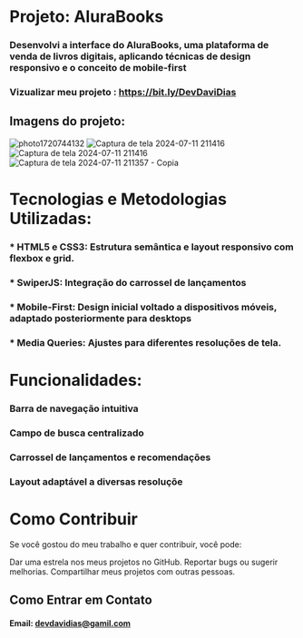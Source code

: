 # Projeto: AluraBooks

### Desenvolvi a interface do AluraBooks, uma plataforma de venda de livros digitais, aplicando técnicas de design responsivo e o conceito de mobile-first

### Vizualizar meu projeto : https://bit.ly/DevDaviDias

## Imagens do projeto:

![photo1720744132](https://github.com/user-attachments/assets/c087a4d6-11ae-4d5e-b632-bf0e86be8c97)
![Captura de tela 2024-07-11 211416](https://github.com/user-attachments/assets/af17b53b-036c-4720-b95d-e74ee45adbb4)
![Captura de tela 2024-07-11 211416](https://github.com/user-attachments/assets/9de1be3a-1fe0-4cee-8313-e49b8c1843e2)
![Captura de tela 2024-07-11 211357 - Copia](https://github.com/user-attachments/assets/a6c9506f-1b67-4af1-af98-24120ca4f520)






# Tecnologias e Metodologias Utilizadas:
### * HTML5 e CSS3: Estrutura semântica e layout responsivo com flexbox e grid.
### * SwiperJS: Integração do carrossel de lançamentos
### * Mobile-First: Design inicial voltado a dispositivos móveis, adaptado posteriormente para desktops
### * Media Queries: Ajustes para diferentes resoluções de tela.


# Funcionalidades:
### Barra de navegação intuitiva
### Campo de busca centralizado
### Carrossel de lançamentos e recomendações
### Layout adaptável a diversas resoluçõe




# Como Contribuir
Se você gostou do meu trabalho e quer contribuir, você pode:

Dar uma estrela nos meus projetos no GitHub.
Reportar bugs ou sugerir melhorias.
Compartilhar meus projetos com outras pessoas.
## Como Entrar em Contato
#### Email: devdavidias@gamil.com
